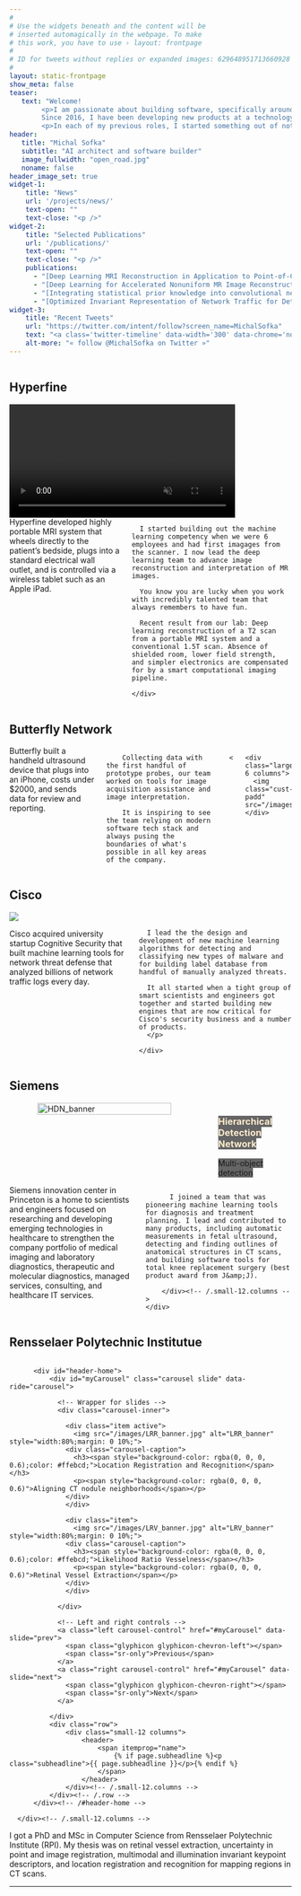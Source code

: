 ```yaml
---
#
# Use the widgets beneath and the content will be
# inserted automagically in the webpage. To make
# this work, you have to use › layout: frontpage
#
# ID for tweets without replies or expanded images: 629648951713660928
#
layout: static-frontpage
show_meta: false
teaser:
   text: "Welcome!
        <p>I am passionate about building software, specifically around machine learning, computer vision, medical imaging, and computer security.
        Since 2016, I have been developing new products at a technology accelerator 4Catalyzer, currently leading the deep learning team at Hyperfine. Previously at Cisco, Siemens, and RPI, see my journey below.</p>
        <p>In each of my previous roles, I started something out of nothing (in addition to my main job) which grew and ended up in a product. I like taking calculated risks and taking on life adventures. I drove from New York to Cancun once.</p>"
header:
   title: "Michal Sofka"
   subtitle: "AI architect and software builder"
   image_fullwidth: "open_road.jpg"
   noname: false
header_image_set: true
widget-1:
    title: "News"
    url: '/projects/news/'
    text-open: ""
    text-close: "<p />"
widget-2:
    title: "Selected Publications"
    url: '/publications/'
    text-open: ""
    text-close: "<p />"
    publications:
      - "[Deep Learning MRI Reconstruction in Application to Point-of-Care MRI](pdfs/schlemper-ismrm20.pdf). ISMRM 2020."
      - "[Deep Learning for Accelerated Nonuniform MR Image Reconstruction](pdfs/schlemper-miccai19.pdf). MICCAI 2019."
      - "[Integrating statistical prior knowledge into convolutional neural networks](pdfs/milletari-miccai17.pdf). MICCAI 2017."
      - "[Optimized Invariant Representation of Network Traffic for Detecting Unseen Malware Variants](pdfs/bartos-usenix16.pdf). USENIX 2016."
widget-3:
    title: "Recent Tweets"
    url: "https://twitter.com/intent/follow?screen_name=MichalSofka"
    text: "<a class='twitter-timeline' data-width='300' data-chrome='nofooter noscrollbar transparent' data-height='640' data-dnt='true' href='https://twitter.com/MichalSofka'>Tweets by MichalSofka</a> <script async src='//platform.twitter.com/widgets.js' charset='utf-8'></script>"
    alt-more: "« follow @MichalSofka on Twitter »"
---
```




<div class="container">

  <div class="row">
      <div class="small-12 columns">
          <h2>Hyperfine</h2>
      </div><!-- /.small-12.columns -->
  </div>

  <div class="row">
    <div class="large-6 columns">
        <video style="width:80%;" autoplay muted loop>
          <source src="images/HyperfineDL_vs_1pt5T.mp4" type="video/mp4">
          Your browser does not support HTML5 video.
        </video>
    </div>
    <div class="large-6 columns">
      Hyperfine developed highly portable MRI system that wheels directly to the patient’s bedside, plugs into a standard electrical wall outlet, and is controlled via a wireless tablet such as an Apple iPad.

      I started building out the machine learning competency when we were 6 employees and had first imagages from the scanner. I now lead the deep learning team to advance image reconstruction and interpretation of MR images.

      You know you are lucky when you work with incredibly talented team that always remembers to have fun.

      Recent result from our lab: Deep learning reconstruction of a T2 scan from a portable MRI system and a conventional 1.5T scan. Absence of shielded room, lower field strength, and simpler electronics are compensated for by a smart computational imaging pipeline.

    </div>
  </div>

</div>


<div class="container">

  <div class="row">
      <div class="small-12 columns">
          <h2>Butterfly Network</h2>
      </div><!-- /.small-12.columns -->
  </div>

  <div class="row">
    <div class="large-6 columns">
        Butterfly built a handheld ultrasound device that plugs into an iPhone, costs under $2000, and sends data for review and reporting.

        Collecting data with the first handful of prototype probes, our team worked on tools for image acquisition assistance and image interpretation.

        It is inspiring to see the team relying on modern software tech stack and always pusing the boundaries of what's possible in all key areas of the company.

<!--        Deep learning software for image acquisition and interpretation
-->
    </div>
<!--
    <div class="large-6 columns">
        <video style="width:45%;" controls>
          <source src="images/EF PLAX Phone export 10_29_18.mp4" type="video/mp4">
          Your browser does not support HTML5 video.
        </video>

        <video style="width:45%;" controls>
          <source src="images/AR Phone export 10_29_18.mp4" type="video/mp4">
          Your browser does not support HTML5 video.
        </video>
    </div>
  </div>
-->
    <div class="large-6 columns">
      <img class="cust-padd" src="/images/acquisition_assistance.jpg">
    </div>
</div>


<div class="container">

  <div class="row">
      <div class="small-12 columns">
          <h2>Cisco</h2>
      </div><!-- /.small-12.columns -->
  </div>

  <div class="row">
    <div class="large-6 columns">
      <img class="cust-padd" src="/images/ML-detectors/ML-Figure5-550x727.png">
<!--      Breach Detection and Analytics with Cisco Cognitive Threat Analytics
      https://youtu.be/wNlRLPfM6v0
-->
    </div>
    <div class="large-6 columns">
      <p class="color-contrast-medium">
      Cisco acquired university startup Cognitive Security that built machine learning tools for network threat defense that analyzed billions of network traffic logs every day.

      I lead the the design and development of new machine learning algorithms for detecting and classifying new types of malware and for building label database from handful of manually analyzed threats.

      It all started when a tight group of smart scientists and engineers got together and started building new engines that are now critical for Cisco's security business and a number of products.
      </p>

    </div>
  </div>

</div>


<div class="container">

  <div class="row">
      <div class="small-12 columns">
          <h2>Siemens</h2>
      </div><!-- /.small-12.columns -->
  </div>

  <div class="row">
    <div class="row">
        <div class="small-12 columns">
          <img src="/images/HDN_banner.jpg" alt="HDN_banner" style="width:95%;margin: 0 10%;">
          <div class="carousel-caption">
            <h3><span style="background-color: rgba(0, 0, 0, 0.6);color: #ffebcd;">Hierarchical Detection Network</span></h3>
            <p><span style="background-color: rgba(0, 0, 0, 0.6)">Multi-object detection</span></p>
          </div>
        </div><!-- /.small-12.columns -->
    </div>
    <div class="row">
        <div class="small-12 columns">
          Siemens innovation center in Princeton is a home to scientists and engineers focused on researching and developing emerging technologies in healthcare to strengthen the company portfolio of medical imaging and laboratory diagnostics, therapeutic and molecular diagnostics, managed services, consulting, and healthcare IT services.


          I joined a team that was pioneering machine learning tools for diagnosis and treatment planning. I lead and contributed to many products, including automatic measurements in fetal ultrasound, detecting and finding outlines of anatomical structures in CT scans, and building software tools for total knee replacement surgery (best product award from J&amp;J).

        </div><!-- /.small-12.columns -->
    </div>
  </div>

</div>


<div class="container">

  <div class="row">
      <div class="small-12 columns">
          <h2>Rensselaer Polytechnic Institutue</h2>
      </div><!-- /.small-12.columns -->
  </div>

  <div class="row">
      <div class="small-12 columns">

          <div id="header-home">
              <div id="myCarousel" class="carousel slide" data-ride="carousel">

                <!-- Wrapper for slides -->
                <div class="carousel-inner">

                  <div class="item active">
                    <img src="/images/LRR_banner.jpg" alt="LRR_banner" style="width:80%;margin: 0 10%;">
                  <div class="carousel-caption">
                    <h3><span style="background-color: rgba(0, 0, 0, 0.6);color: #ffebcd;">Location Registration and Recognition</span></h3>
                    <p><span style="background-color: rgba(0, 0, 0, 0.6)">Aligning CT nodule neighborhoods</span></p>
                  </div>
                  </div>

                  <div class="item">
                    <img src="/images/LRV_banner.jpg" alt="LRV_banner" style="width:80%;margin: 0 10%;">
                  <div class="carousel-caption">
                    <h3><span style="background-color: rgba(0, 0, 0, 0.6);color: #ffebcd;">Likelihood Ratio Vesselness</span></h3>
                    <p><span style="background-color: rgba(0, 0, 0, 0.6)">Retinal Vessel Extraction</span></p>
                  </div>
                  </div>

                </div>

                <!-- Left and right controls -->
                <a class="left carousel-control" href="#myCarousel" data-slide="prev">
                  <span class="glyphicon glyphicon-chevron-left"></span>
                  <span class="sr-only">Previous</span>
                </a>
                <a class="right carousel-control" href="#myCarousel" data-slide="next">
                  <span class="glyphicon glyphicon-chevron-right"></span>
                  <span class="sr-only">Next</span>
                </a>

              </div>
              <div class="row">
                  <div class="small-12 columns">
                      <header>
                          <span itemprop="name">
                              {% if page.subheadline %}<p class="subheadline">{{ page.subheadline }}</p>{% endif %}
                          </span>
                      </header>
                  </div><!-- /.small-12.columns -->
              </div><!-- /.row -->
          </div><!-- /#header-home -->

      </div><!-- /.small-12.columns -->
  </div><!-- row -->

  <div class="row">
      <div class="small-12 columns">
        I got a PhD and MSc in Computer Science from Rensselaer Polytechnic Institute (RPI).
        My thesis was on retinal vessel extraction, uncertainty in point and image registration, multimodal and illumination invariant keypoint descriptors, and location registration and recognition for mapping regions in CT scans.
      </div><!-- /.small-12.columns -->
  </div>

</div>



<hr>

